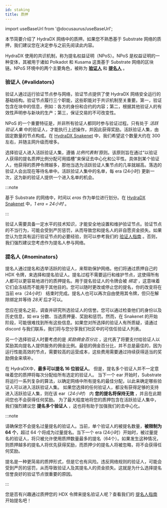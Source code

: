 ```yaml
---
id: staking
title: 质押
---
```


import useBaseUrl from '@docusaurus/useBaseUrl';

本节简要介绍了 HydraDX 网络中的质押。如果您不熟悉基于 Substrate 网络的质押，我们建议您在决定参与之前先阅读此内容。

HydraDX 使用的共识机制，称为提名权益证明（NPoS）。NPoS 是权益证明的一种变体，其被用于诸如 Polkadot 和 Kusama 这类基于 Substrate 网络的区块链。NPoS 环境中的两个主要角色，被称为 [**验证人**](#validators) 和 [**提名人**](#nominators) 。

### 验证人 {#validators}

验证人通过运行验证节点参与网络，验证节点提供了使 HydraDX 网络安全运行的基础结构。验证节点履行三个职能，这些职能对于共识机制至关重要。第一，验证包含在块中的信息，例如：各方的身份和合约的内容；第二，根据其他验证人的有效性声明参与新块的生产；第三，保证交易的不可改变性。

NPoS 的一个重要特征是，并非所有验证人都同时参与验证过程。只有处于 *活跃验证人集*  中的验证人，才能执行上述操作，并因此获得奖励。活跃验证人集，由固定数量的节点构成。在 [HydraDX Snakenet](/snakenet) 中，我们希望这个数量大约在 300 左右，并随主网升级而增多。

选择验证人进入活跃验证人集，遵循 *比例代表制* 原则。该原则旨在通过“以验证人获得的提名质押比例分配可用插槽”来保证去中心化和公平性。具体到某个验证人，他获得的质押令牌越多，那他当选为活跃验证人集节点的几率就越高。落选的验证人会出现在等待名单中。活跃验证人集中的名单，每 era (24小时) 更新一次，这为新的验证人提供一个进入名单的机会。

:::note

基于 Substrate 的网络中，时间以 *eras* 作为单位进行划分。在 [HydraDX Snakenet](/snakenet) 中，*1 era = 24小时* 。

:::

验证人需要具备一定水平的技术知识，才能安全地设置和维护验证节点。验证节点的不当行为，可能会受到严厉惩罚，从而导致您和提名人的非自愿资金损失。如果您认为您具有运行验证节点的必要经验，则可以参考我们的 [验证人指南](/node_setup) 。否则，我们强烈建议您考虑作为提名人参与网络。

### 提名人 {#nominators}

提名人通过提名和选举活跃的验证人，来帮助保护网络。他们将通过质押自己的 HDX 令牌，来选择和提名验证人。提名过程不需要运行和维护节点，这使得所有人都可以更容易地进行的质押提名。用于提名验证人的令牌会被 *绑定* ，这意味着它们会冻结而不能用于其他目的。您可以随时更改或停止您的提名，你的改变将在当前 era（24小时） 结束时完成。提名人也可以再次自由使用其令牌，但只在解除绑定并等待 *28天* 后才可以。

您应在提名之前，调查并研究所选验证人的信誉。您可以通过检查他们的身份以及历史信息，如 era 分数、当选质押量、奖励和惩罚。然而，在 Snakenet 的开始阶段，可能很难找到所有这些信息。如果您对所选择的验证人有所质疑，请通过 discord 与我们联系，我们将与您分享我们社区中的可信任验证人列表。

另一个选择验证人时要考虑的是 *奖励佣金百分比* ，这代表了将要支付给验证人以奖励其向提名人提供服务的佣金比例。最低的佣金百分比，并不总是最佳的，因为运行性能高效的节点，需要较高的运营成本，这些费用需要通过持续获得适当的奖励佣金来填补。

在 HydraDX中，**最多可以提名 16 位验证人**。 但是，提名多个验证人并不一定意味着您的质押将每次分配给所有选定的验证人。 当下一个 ear 开始时，Substrate 将运行一系列复杂的算法，以确定网络中所有提名的最佳分配，以此来确定哪些验证人可以进入活跃验证人集。 如果您选择的任何验证人，都没有获得足够的支持进入活跃验证人集，则在该 ear（*24小时*） 内 **您的提名将保持无效** ，并且在此期间您也不会获得任何奖励。 为了最大程度地将您的质押包含在活跃验证人集中，我们强烈建议您 **提名多个验证人** ，这也将有助于加强我们的去中心化。

:::note

请确保您不会提名过量提名的验证人。当前，单个验证人的被提名数量，**被限制为 64 个**，超过 64 个将成为过量提名。当下一个 era (24小时）开始时，被过量提名的验证人，将只被允许使用质押数量最多的提名（64个）。如果发生这种情况，则质押越多的提名人将优先获得奖励，而质押少的提名人将被忽略，将不会获得任何奖励。

提名是一种更简易的质押形式，但是它也有风险。违反网络规则的验证人，可能会受到严厉的惩罚，从而导致验证人及其提名人的资金损失。这就是为什么选择提名信誉良好的验证节点很重要的原因。

:::

您是否有兴趣通过质押您的 HDX 令牌来提名验证人呢？查看我们的 [提名人指南](/start_nominating) 开始提名吧！
